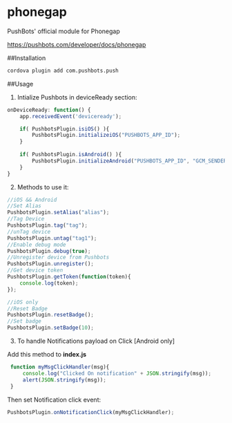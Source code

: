 # phonegap
PushBots' official module for Phonegap

https://pushbots.com/developer/docs/phonegap

##Installation
```bash
cordova plugin add com.pushbots.push
```

##Usage
1. Intialize Pushbots in deviceReady section:
```javascript
onDeviceReady: function() {
	app.receivedEvent('deviceready');

	if( PushbotsPlugin.isiOS() ){
		PushbotsPlugin.initializeiOS("PUSHBOTS_APP_ID");
	}
	
	if( PushbotsPlugin.isAndroid() ){
		PushbotsPlugin.initializeAndroid("PUSHBOTS_APP_ID", "GCM_SENDER_ID");
	}
}
```


2. Methods to use it:
```javascript
//iOS && Android
//Set Alias
PushbotsPlugin.setAlias("alias");
//Tag Device
PushbotsPlugin.tag("tag");
//unTag device
PushbotsPlugin.untag("tag1");
//Enable debug mode
PushbotsPlugin.debug(true);
//Unregister device from Pushbots
PushbotsPlugin.unregister();
//Get device token
PushbotsPlugin.getToken(function(token){
	console.log(token);
});

//iOS only
//Reset Badge
PushbotsPlugin.resetBadge();
//Set badge
PushbotsPlugin.setBadge(10);
 ```
 
 
 3. To handle Notifications payload on Click [Android only]
 
Add this method to **index.js**
```javascript
 function myMsgClickHandler(msg){
     console.log("Clicked On notification" + JSON.stringify(msg));
     alert(JSON.stringify(msg));
 }
 ```

Then set Notification click event:

```javascript
PushbotsPlugin.onNotificationClick(myMsgClickHandler);
 ```